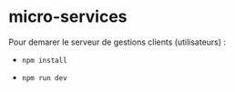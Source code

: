 # micro-services

Pour demarer le serveur de gestions clients (utilisateurs) : 


- `npm install`

- `npm run dev`
